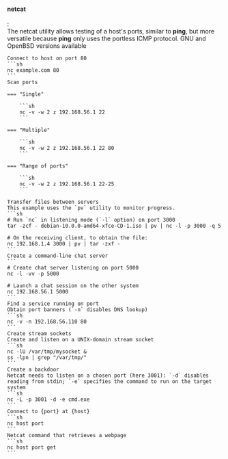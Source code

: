 #### netcat
:   
    The netcat utility allows testing of a host's ports, similar to **ping**, but more versatile because **ping** only uses the portless ICMP protocol. 
    GNU and OpenBSD versions available

    Connect to host on port 80
    ```sh
    nc example.com 80
    ```
    Scan ports

    === "Single"

        ```sh
        nc -v -w 2 z 192.168.56.1 22
        ```

    === "Multiple"

        ```sh
        nc -v -w 2 z 192.168.56.1 22 80
        ```

    === "Range of ports"

        ```sh
        nc -v -w 2 z 192.168.56.1 22-25
        ```

    Transfer files between servers
    This example uses the `pv` utility to monitor progress.
    ```sh
    # Run `nc` in listening mode (`-l` option) on port 3000
    tar -zcf - debian-10.0.0-amd64-xfce-CD-1.iso | pv | nc -l -p 3000 -q 5

    # On the receiving client, to obtain the file:
    nc 192.168.1.4 3000 | pv | tar -zxf -
    ```
    Create a command-line chat server
    ```
    # Create chat server listening on port 5000
    nc -l -vv -p 5000

    # Launch a chat session on the other system
    nc 192.168.56.1 5000
    ```
    Find a service running on port
    Obtain port banners (`-n` disables DNS lookup)
    ```sh
    nc -v -n 192.168.56.110 80
    ```
    Create stream sockets
    Create and listen on a UNIX-domain stream socket
    ```sh
    nc -lU /var/tmp/mysocket &
    ss -lpn | grep "/var/tmp/"
    ```
    Create a backdoor
    Netcat needs to listen on a chosen port (here 3001): `-d` disables reading from stdin; `-e` specifies the command to run on the target system
    ```sh
    nc -L -p 3001 -d -e cmd.exe
    ```
    Connect to {port} at {host}
    ```sh
    nc host port
    ```
    Netcat command that retrieves a webpage
    ```sh
    nc host port get
    ```